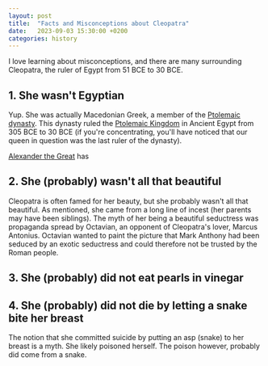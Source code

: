 ```yaml
---
layout: post
title:  "Facts and Misconceptions about Cleopatra"
date:   2023-09-03 15:30:00 +0200
categories: history
---
```


I love learning about misconceptions, and there are many surrounding Cleopatra,
the ruler of Egypt from 51 BCE to 30 BCE.

## 1. She wasn't Egyptian

Yup. She was actually Macedonian Greek, a member of the
[Ptolemaic dynasty](https://en.wikipedia.org/wiki/Ptolemaic_dynasty). This
dynasty ruled the [Ptolemaic Kingdom](https://en.wikipedia.org/wiki/Ptolemaic_Kingdom)
in Ancient Egypt from 305 BCE to 30 BCE (if you're concentrating, you'll have
noticed that our queen in question was the last ruler of the dynasty).

[Alexander the Great]() has

## 2. She (probably) wasn't all that beautiful

Cleopatra is often famed for her beauty, but she probably wasn't all that beautiful.
As mentioned, she came from a long line of incest (her parents may have been
siblings). The myth of her being a beautiful seductress was propaganda spread by
Octavian, an opponent of Cleopatra's lover, Marcus Antonius.
Octavian wanted to paint the picture that Mark Anthony had been seduced by an
exotic seductress and could therefore not be trusted by the Roman people.

## 3. She (probably) did not eat pearls in vinegar

## 4. She (probably) did not die by letting a snake bite her breast

The notion that she committed suicide by putting an asp (snake) to her breast is a myth. She likely poisoned herself. The poison however, probably did come from a snake.
